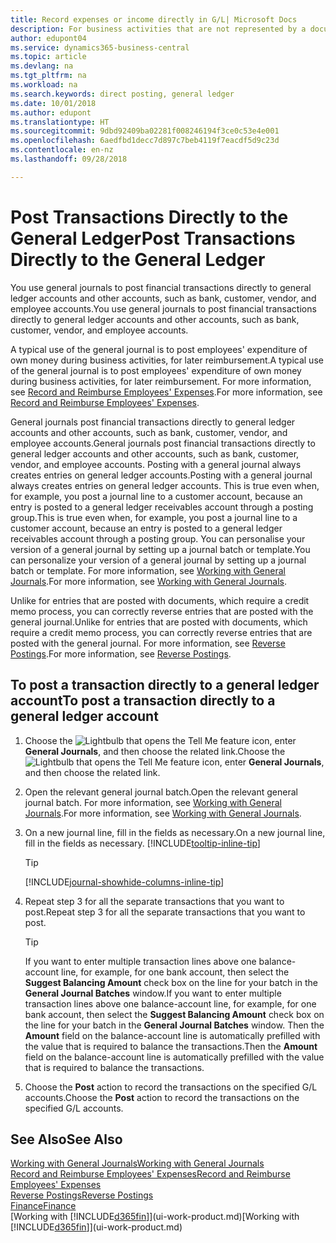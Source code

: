 ```yaml
---
title: Record expenses or income directly in G/L| Microsoft Docs
description: For business activities that are not represented by a document in, such as smaller expenses or cash receipts, you can create the related transactions by posting journal lines in the General Journal window.
author: edupont04
ms.service: dynamics365-business-central
ms.topic: article
ms.devlang: na
ms.tgt_pltfrm: na
ms.workload: na
ms.search.keywords: direct posting, general ledger
ms.date: 10/01/2018
ms.author: edupont
ms.translationtype: HT
ms.sourcegitcommit: 9dbd92409ba02281f008246194f3ce0c53e4e001
ms.openlocfilehash: 6aedfbd1decc7d897c7beb4119f7eacdf5d9c23d
ms.contentlocale: en-nz
ms.lasthandoff: 09/28/2018

---
```

# <a name="post-transactions-directly-to-the-general-ledger"></a><span data-ttu-id="d8991-103">Post Transactions Directly to the General Ledger</span><span class="sxs-lookup"><span data-stu-id="d8991-103">Post Transactions Directly to the General Ledger</span></span>

<span data-ttu-id="d8991-104">You use general journals to post financial transactions directly to general ledger accounts and other accounts, such as bank, customer, vendor, and employee accounts.</span><span class="sxs-lookup"><span data-stu-id="d8991-104">You use general journals to post financial transactions directly to general ledger accounts and other accounts, such as bank, customer, vendor, and employee accounts.</span></span>  

<span data-ttu-id="d8991-105">A typical use of the general journal is to post employees' expenditure of own money during business activities, for later reimbursement.</span><span class="sxs-lookup"><span data-stu-id="d8991-105">A typical use of the general journal is to post employees' expenditure of own money during business activities, for later reimbursement.</span></span> <span data-ttu-id="d8991-106">For more information, see [Record and Reimburse Employees' Expenses](finance-how-record-reimburse-employee-expenses.md).</span><span class="sxs-lookup"><span data-stu-id="d8991-106">For more information, see [Record and Reimburse Employees' Expenses](finance-how-record-reimburse-employee-expenses.md).</span></span>

<span data-ttu-id="d8991-107">General journals post financial transactions directly to general ledger accounts and other accounts, such as bank, customer, vendor, and employee accounts.</span><span class="sxs-lookup"><span data-stu-id="d8991-107">General journals post financial transactions directly to general ledger accounts and other accounts, such as bank, customer, vendor, and employee accounts.</span></span> <span data-ttu-id="d8991-108">Posting with a general journal always creates entries on general ledger accounts.</span><span class="sxs-lookup"><span data-stu-id="d8991-108">Posting with a general journal always creates entries on general ledger accounts.</span></span> <span data-ttu-id="d8991-109">This is true even when, for example, you post a journal line to a customer account, because an entry is posted to a general ledger receivables account through a posting group.</span><span class="sxs-lookup"><span data-stu-id="d8991-109">This is true even when, for example, you post a journal line to a customer account, because an entry is posted to a general ledger receivables account through a posting group.</span></span> <span data-ttu-id="d8991-110">You can personalise your version of a general journal by setting up a journal batch or template.</span><span class="sxs-lookup"><span data-stu-id="d8991-110">You can personalize your version of a general journal by setting up a journal batch or template.</span></span> <span data-ttu-id="d8991-111">For more information, see [Working with General Journals](ui-work-general-journals.md).</span><span class="sxs-lookup"><span data-stu-id="d8991-111">For more information, see [Working with General Journals](ui-work-general-journals.md).</span></span>

<span data-ttu-id="d8991-112">Unlike for entries that are posted with documents, which require a credit memo process, you can correctly reverse entries that are posted with the general journal.</span><span class="sxs-lookup"><span data-stu-id="d8991-112">Unlike for entries that are posted with documents, which require a credit memo process, you can correctly reverse entries that are posted with the general journal.</span></span> <span data-ttu-id="d8991-113">For more information, see [Reverse Postings](finance-how-reverse-journal-posting.md).</span><span class="sxs-lookup"><span data-stu-id="d8991-113">For more information, see [Reverse Postings](finance-how-reverse-journal-posting.md).</span></span>

## <a name="to-post-a-transaction-directly-to-a-general-ledger-account"></a><span data-ttu-id="d8991-114">To post a transaction directly to a general ledger account</span><span class="sxs-lookup"><span data-stu-id="d8991-114">To post a transaction directly to a general ledger account</span></span>

1. <span data-ttu-id="d8991-115">Choose the ![Lightbulb that opens the Tell Me feature](media/ui-search/search_small.png "Tell me what you want to do") icon, enter **General Journals**, and then choose the related link.</span><span class="sxs-lookup"><span data-stu-id="d8991-115">Choose the ![Lightbulb that opens the Tell Me feature](media/ui-search/search_small.png "Tell me what you want to do") icon, enter **General Journals**, and then choose the related link.</span></span>
2. <span data-ttu-id="d8991-116">Open the relevant general journal batch.</span><span class="sxs-lookup"><span data-stu-id="d8991-116">Open the relevant general journal batch.</span></span> <span data-ttu-id="d8991-117">For more information, see [Working with General Journals](ui-work-general-journals.md).</span><span class="sxs-lookup"><span data-stu-id="d8991-117">For more information, see [Working with General Journals](ui-work-general-journals.md).</span></span>
3. <span data-ttu-id="d8991-118">On a new journal line, fill in the fields as necessary.</span><span class="sxs-lookup"><span data-stu-id="d8991-118">On a new journal line, fill in the fields as necessary.</span></span> [!INCLUDE[tooltip-inline-tip](includes/tooltip-inline-tip_md.md)]    

    > [!TIP]
    > [!INCLUDE[journal-showhide-columns-inline-tip](includes/journal-showhide-columns-inline-tip.md)]
4. <span data-ttu-id="d8991-119">Repeat step 3 for all the separate transactions that you want to post.</span><span class="sxs-lookup"><span data-stu-id="d8991-119">Repeat step 3 for all the separate transactions that you want to post.</span></span>

    > [!TIP]  
    > <span data-ttu-id="d8991-120">If you want to enter multiple transaction lines above one balance-account line, for example, for one bank account, then select the **Suggest Balancing Amount** check box on the line for your batch in the **General Journal Batches** window.</span><span class="sxs-lookup"><span data-stu-id="d8991-120">If you want to enter multiple transaction lines above one balance-account line, for example, for one bank account, then select the **Suggest Balancing Amount** check box on the line for your batch in the **General Journal Batches** window.</span></span> <span data-ttu-id="d8991-121">Then the **Amount** field on the balance-account line is automatically prefilled with the value that is required to balance the transactions.</span><span class="sxs-lookup"><span data-stu-id="d8991-121">Then the **Amount** field on the balance-account line is automatically prefilled with the value that is required to balance the transactions.</span></span>
5. <span data-ttu-id="d8991-122">Choose the **Post** action to record the transactions on the specified G/L accounts.</span><span class="sxs-lookup"><span data-stu-id="d8991-122">Choose the **Post** action to record the transactions on the specified G/L accounts.</span></span>

## <a name="see-also"></a><span data-ttu-id="d8991-123">See Also</span><span class="sxs-lookup"><span data-stu-id="d8991-123">See Also</span></span>

[<span data-ttu-id="d8991-124">Working with General Journals</span><span class="sxs-lookup"><span data-stu-id="d8991-124">Working with General Journals</span></span>](ui-work-general-journals.md)  
[<span data-ttu-id="d8991-125">Record and Reimburse Employees' Expenses</span><span class="sxs-lookup"><span data-stu-id="d8991-125">Record and Reimburse Employees' Expenses</span></span>](finance-how-record-reimburse-employee-expenses.md)  
[<span data-ttu-id="d8991-126">Reverse Postings</span><span class="sxs-lookup"><span data-stu-id="d8991-126">Reverse Postings</span></span>](finance-how-reverse-journal-posting.md)  
[<span data-ttu-id="d8991-127">Finance</span><span class="sxs-lookup"><span data-stu-id="d8991-127">Finance</span></span>](finance.md)  
<span data-ttu-id="d8991-128">[Working with [!INCLUDE[d365fin](includes/d365fin_md.md)]](ui-work-product.md)</span><span class="sxs-lookup"><span data-stu-id="d8991-128">[Working with [!INCLUDE[d365fin](includes/d365fin_md.md)]](ui-work-product.md)</span></span>  

